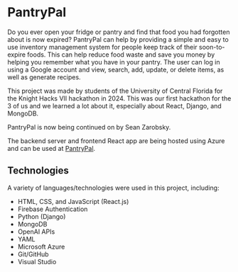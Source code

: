 # PantryPal

Do you ever open your fridge or pantry and find that food you had forgotten about is now expired? PantryPal can help by providing a simple and easy to use inventory management system for people keep track of their soon-to-expire foods. This can help reduce food waste and save you money by helping you remember what you have in your pantry. The user can log in using a Google account and view, search, add, update, or delete items, as well as generate recipes.

This project was made by students of the University of Central Florida for the Knight Hacks VII hackathon in 2024. This was our first hackathon for the 3 of us and we learned a lot about it, especially about React, Django, and MongoDB.

PantryPal is now being continued on by Sean Zarobsky.

The backend server and frontend React app are being hosted using Azure and can be used at [PantryPal](https://pantrypal.design).

## Technologies
A variety of languages/technologies were used in this project, including:
- HTML, CSS, and JavaScript (React.js)
- Firebase Authentication
- Python (Django)
- MongoDB
- OpenAI APIs
- YAML
- Microsoft Azure
- Git/GitHub
- Visual Studio